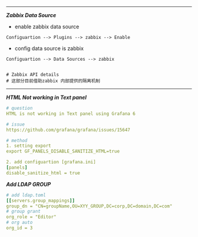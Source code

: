 ----
***Zabbix Data Source***

- enable zabbix data source
```shell
Configuartion --> Plugins --> zabbix --> Enable
```
- config data source is zabbix
```shell
Configuartion --> Data Sources --> zabbix 


# Zabbix API details
# 这部分目前借助zabbix 内部提供的隔离机制
```
----

***HTML Not working in Text panel***

```yaml
# question
HTML is not working in Text panel using Grafana 6

# issue 
https://github.com/grafana/grafana/issues/15647

# method
1. setting export
export GF_PANELS_DISABLE_SANITIZE_HTML=true

2. add configuartion [grafana.ini]
[panels]
disable_sanitize_html = true
```

***Add LDAP GROUP***

```yaml
# add ldap.toml 
[[servers.group_mappings]]
group_dn = "CN=groupName,OU=XYY_GROUP,DC=corp,DC=domain,DC=com"
# group grant
org_role = "Editor"
# org auto 
org_id = 3
```
